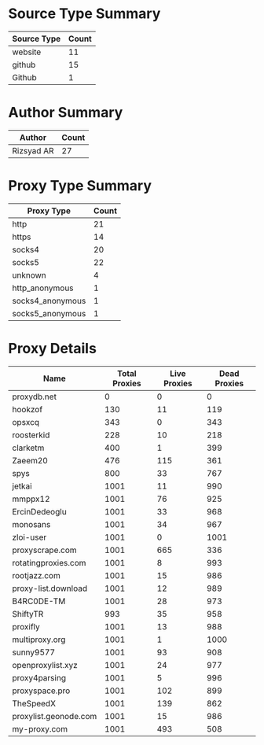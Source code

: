 # Source Type Summary

| Source Type | Count |
|-------------|-------|
| website | 11 |
| github | 15 |
| Github | 1 |


# Author Summary

| Author | Count |
|--------|-------|
| Rizsyad AR | 27 |


# Proxy Type Summary

| Proxy Type | Count |
|------------|-------|
| http | 21 |
| https | 14 |
| socks4 | 20 |
| socks5 | 22 |
| unknown | 4 |
| http_anonymous | 1 |
| socks4_anonymous | 1 |
| socks5_anonymous | 1 |


# Proxy Details

| Name | Total Proxies | Live Proxies | Dead Proxies |
|------|---------------|--------------|---------------|
| proxydb.net | 0 | 0 | 0 |
| hookzof | 130 | 11 | 119 |
| opsxcq | 343 | 0 | 343 |
| roosterkid | 228 | 10 | 218 |
| clarketm | 400 | 1 | 399 |
| Zaeem20 | 476 | 115 | 361 |
| spys | 800 | 33 | 767 |
| jetkai | 1001 | 11 | 990 |
| mmppx12 | 1001 | 76 | 925 |
| ErcinDedeoglu | 1001 | 33 | 968 |
| monosans | 1001 | 34 | 967 |
| zloi-user | 1001 | 0 | 1001 |
| proxyscrape.com | 1001 | 665 | 336 |
| rotatingproxies.com | 1001 | 8 | 993 |
| rootjazz.com | 1001 | 15 | 986 |
| proxy-list.download | 1001 | 12 | 989 |
| B4RC0DE-TM | 1001 | 28 | 973 |
| ShiftyTR | 993 | 35 | 958 |
| proxifly | 1001 | 13 | 988 |
| multiproxy.org | 1001 | 1 | 1000 |
| sunny9577 | 1001 | 93 | 908 |
| openproxylist.xyz | 1001 | 24 | 977 |
| proxy4parsing | 1001 | 5 | 996 |
| proxyspace.pro | 1001 | 102 | 899 |
| TheSpeedX | 1001 | 139 | 862 |
| proxylist.geonode.com | 1001 | 15 | 986 |
| my-proxy.com | 1001 | 493 | 508 |
